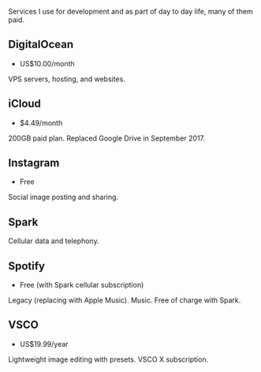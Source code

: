 Services I use for development and as part of day to day life, many of them paid.

## DigitalOcean

* US$10.00/month

VPS servers, hosting, and websites.

## iCloud

* $4.49/month

200GB paid plan. Replaced Google Drive in September 2017.

## Instagram

* Free

Social image posting and sharing.

## Spark

Cellular data and telephony.

## Spotify

* Free (with Spark cellular subscription)

Legacy (replacing with Apple Music). Music. Free of charge with Spark.

## VSCO

* US$19.99/year

Lightweight image editing with presets. VSCO X subscription.
